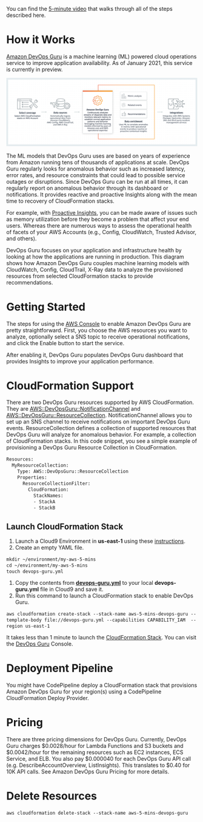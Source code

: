 You can find the [5-minute video](https://youtu.be/Dg-rh17b91Q) that walks through all of the steps described here. 


# How it Works
[Amazon DevOps Guru](https://aws.amazon.com/devops-guru/) is a machine learning (ML) powered cloud operations service to improve application availability. As of January 2021, this service is currently in preview. 

![How it Works](https://github.com/PaulDuvall/aws-5-mins/blob/main/_img/devops-guru-howitworks.png)

The ML models that DevOps Guru uses are based on years of experience from Amazon running tens of thousands of applications at scale. DevOps Guru regularly looks for anomalous behavior such as increased latency, error rates, and resource constraints that could lead to possible service outages or disruptions. Since DevOps Guru can be run at all times, it can regularly report on anomalous behavior through its dashboard or notifications. It provides reactive and proactive Insights along with the mean time to recovery of CloudFormation stacks. 

For example, with [Proactive Insights](https://docs.aws.amazon.com/devops-guru/latest/userguide/understanding-insights-console.html), you can be made aware of issues such as memory utilization before they become a problem that affect your end users. Whereas there are numerous ways to assess the operational health of facets of your AWS Accounts (e.g., Config, CloudWatch, Trusted Advisor, and others).

DevOps Guru focuses on your application and infrastructure health by looking at how the applications are running in production. This diagram shows how Amazon DevOps Guru couples machine learning models with CloudWatch, Config, CloudTrail, X-Ray data to analyze the provisioned resources from selected CloudFormation stacks to provide recommendations.  

# Getting Started
The steps for using the [AWS Console](https://console.aws.amazon.com/codeguru/devops-guru/) to enable Amazon DevOps Guru are pretty straightforward. 
First, you choose the AWS resources you want to analyze, optionally select a SNS topic to receive operational notifications, and click the Enable button to start the service. 

After enabling it, DevOps Guru populates DevOps Guru dashboard that provides Insights to improve your application performance.

# CloudFormation Support
There are two DevOps Guru resources supported by AWS CloudFormation. They are [AWS::DevOpsGuru::NotificationChannel](https://docs.aws.amazon.com/AWSCloudFormation/latest/UserGuide/aws-resource-devopsguru-notificationchannel.html) and [AWS::DevOpsGuru::ResourceCollection](https://docs.aws.amazon.com/AWSCloudFormation/latest/UserGuide/aws-resource-devopsguru-resourcecollection.html). NotificationChannel allows you to set up an SNS channel to receive notifications on important DevOps Guru events. ResourceCollection defines a collection of supported resources that DevOps Guru will analyze for anomalous behavior. For example, a collection of CloudFormation stacks. In this code snippet, you see a simple example of provisioning a DevOps Guru Resource Collection in CloudFormation. 

```
Resources:
  MyResourceCollection:
    Type: AWS::DevOpsGuru::ResourceCollection
    Properties:
      ResourceCollectionFilter:
        CloudFormation:
          StackNames:
          - StackA
          - StackB

```

## Launch CloudFormation Stack

1. Launch a Cloud9 Environment in **us-east-1** using these [instructions](https://github.com/PaulDuvall/aws-5-mins/tree/main/cloud9).
1. Create an empty YAML file.

```
mkdir ~/environment/my-aws-5-mins
cd ~/environment/my-aws-5-mins
touch devops-guru.yml
```
1. Copy the contents from **[devops-guru.yml](https://raw.githubusercontent.com/PaulDuvall/aws-5-mins/main/devops-guru/devops-guru.yml?token=AAMLKO5WPMCUJSMPCSCFW4TACR3NM)** to your local **devops-guru.yml** file in Cloud9 and save it. 
1. Run this command to launch a CloudFormation stack to enable DevOps Guru. 

```
aws cloudformation create-stack --stack-name aws-5-mins-devops-guru --template-body file://devops-guru.yml --capabilities CAPABILITY_IAM  --region us-east-1
```

It takes less than 1 minute to launch the [CloudFormation Stack](https://console.aws.amazon.com/cloudformation). You can visit the [DevOps Guru](https://console.aws.amazon.com/codeguru/devops-guru/) Console.

# Deployment Pipeline
You might have CodePipeline deploy a CloudFormation stack that provisions Amazon DevOps Guru for your region(s) using a CodePipeline CloudFormation Deploy Provider.

# Pricing
There are three pricing dimensions for DevOps Guru. Currently, DevOps Guru charges $0.0028/hour for Lambda Functions and S3 buckets and $0.0042/hour for the remaining resources such as EC2 instances, ECS Service, and ELB. You also pay $0.000040 for each DevOps Guru API call (e.g. DescribeAccountOverview, ListInsights). This translates to $0.40 for 10K API calls. See Amazon DevOps Guru Pricing for more details.

# Delete Resources

```
aws cloudformation delete-stack --stack-name aws-5-mins-devops-guru
```